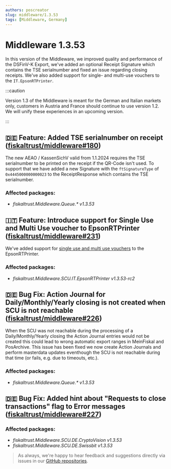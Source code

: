 ```yaml
---
authors: poscreator
slug: middleware/1.3.53
tags: [Middleware, Germany]
---
```


# Middleware 1.3.53

In this version of the Middleware, we improved quality and performance of the DSFinV-K Export, we've added an optional Receipt Signature which contains the TSE serialnumber and fixed an issue regarding closing receipts. We've also added support for single- and multi-use vouchers to the `IT.EpsonRTPrinter`.

<!--truncate-->

:::caution

Version 1.3 of the Middleware is meant for the German and Italian markets only, customers in Austria and France should continue to use version 1.2. We will unify these experiences in an upcoming version.

:::
## 🇩🇪 Feature: Added TSE serialnumber on receipt ([fiskaltrust/middleware#180](https://github.com/fiskaltrust/middleware/issues/180))

The new AEAO / KassenSichV valid from 1.1.2024 requires the TSE serialnumber to be printed on the receipt if the QR-Code isn't used.
To support that we have added a new Signature with the `ftSignatureType` of `0x4445000000000023` to the ReceiptResponse which contains the TSE serialnumber.

### Affected packages:
- _fiskaltrust.Middleware.Queue.*  v1.3.53_

## 🇮🇹 Feature: Introduce support for Single Use and Multi Use voucher to EpsonRTPrinter ([fiskaltrust/middleware#231](https://github.com/fiskaltrust/middleware/pull/231/files))

We've added support for [single use and multi use vouchers](https://docs.fiskaltrust.cloud/docs/poscreators/middleware-doc/italy/reference-tables/ftchargeitemcase#s---type-of-service) to the EpsonRTPrinter. 

### Affected packages:
- _fiskaltrust.Middleware.SCU.IT.EpsonRTPrinter v1.3.53-rc2_

## 🇩🇪 Bug Fix: Action Journal for Daily/Monthly/Yearly closing is not created when SCU is not reachable ([fiskaltrust/middleware#226](https://github.com/fiskaltrust/middleware/issues/226))
When the SCU was not reachable during the processing of a Daily/Monthly/Yearly closing the Action Journal entries would not be created this could lead to wrong automatic export ranges in MeinFiskal and PosArchive.
This issue has been fixed we now create Action Journals and perform masterdata updates eventhough the SCU is not reachable during that time (or fails, e.g. due to timeouts, etc.).

### Affected packages:
- _fiskaltrust.Middleware.Queue.*  v1.3.53_

## 🇩🇪 Bug Fix: Added hint about "Requests to close transactions" flag to Error messages ([fiskaltrust/middleware#227](https://github.com/fiskaltrust/middleware/pull/227))

### Affected packages:
- _fiskaltrust.Middleware.SCU.DE.CryptoVision  v1.3.53_
- _fiskaltrust.Middleware.SCU.DE.Swissbit  v1.3.53_

> As always, we're happy to hear feedback and suggestions directly via issues in our [GitHub repositories](https://github.com/fiskaltrust).
